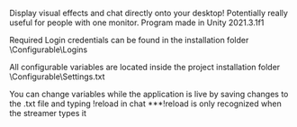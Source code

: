 Display visual effects and chat directly onto your desktop! Potentially really useful for people with one monitor. Program made in Unity 2021.3.1f1

Required Login credentials can be found in the installation folder \Configurable\Logins

All configurable variables are located inside the project installation folder \Configurable\Settings.txt

You can change variables while the application is live by saving changes to the .txt file and typing !reload in chat ***!reload is only recognized when the streamer types it
